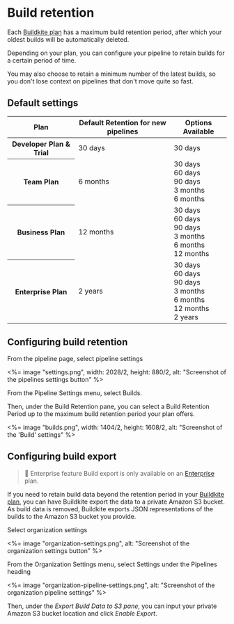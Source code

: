 # Build retention

Each [Buildkite plan](https://buildkite.com/pricing) has a maximum build retention
period, after which your oldest builds will be automatically deleted.


Depending on your plan, you can configure your pipeline to retain builds for
a certain period of time.

You may also choose to retain a minimum number of the latest builds, so you
don't lose context on pipelines that don't move quite so fast.

## Default settings

<table width="100%">
  <thead>
    <tr>
      <th>Plan</th>
      <th>Default Retention for new pipelines</th>
      <th>Options Available</th>
    </tr>
  </thead>
  <tbody>
    <tr>
      <th scope="row">Developer Plan & Trial</th>
      <td>30 days</td>
      <td>30 days</td>
    </tr>
    <tr>
      <th scope="row">Team Plan</th>
      <td>6 months</td>
      <td>30 days<br/>60 days<br/>90 days<br/>3 months<br/>6 months</td>
    </tr>
    <tr>
      <th scope="row">Business Plan</th>
      <td>12 months</td>
      <td>30 days<br/>60 days<br/>90 days<br/>3 months<br/>6 months<br/>12 months</td>
    </tr>
    <tr>
      <th scope="row">Enterprise Plan</th>
      <td>2 years</td>
      <td>30 days<br/>60 days<br/>90 days<br/>3 months<br/>6 months<br/>12 months<br/>2 years</td>
    </tr>
  </tbody>
</table>

## Configuring build retention

From the pipeline page, select pipeline settings

<%= image "settings.png", width: 2028/2, height: 880/2, alt: "Screenshot of the pipelines settings button" %>

From the Pipeline Settings menu, select Builds.

Then, under the Build Retention pane, you can select a Build Retention Period
up to the maximum build retention period your plan offers.

<%= image "builds.png", width: 1404/2, height: 1608/2, alt: "Screenshot of the 'Build' settings" %>

## Configuring build export

> 📘 Enterprise feature
> Build export is only available on an [Enterprise](https://buildkite.com/pricing) plan.

If you need to retain build data beyond the retention period in your [Buildkite plan](https://buildkite.com/pricing), you can have Buildkite export the data to a private Amazon S3 bucket. As build data is removed, Buildkite exports JSON representations of the builds to the Amazon S3 bucket you provide.

Select organization settings

<%= image "organization-settings.png", alt: "Screenshot of the organization settings button" %>

From the Organization Settings menu, select Settings under the Pipelines heading

<%= image "organization-pipeline-settings.png", alt: "Screenshot of the organization pipeline settings" %>

Then, under the *Export Build Data to S3 pane*, you can input your private Amazon S3 bucket location and
click *Enable Export*.
